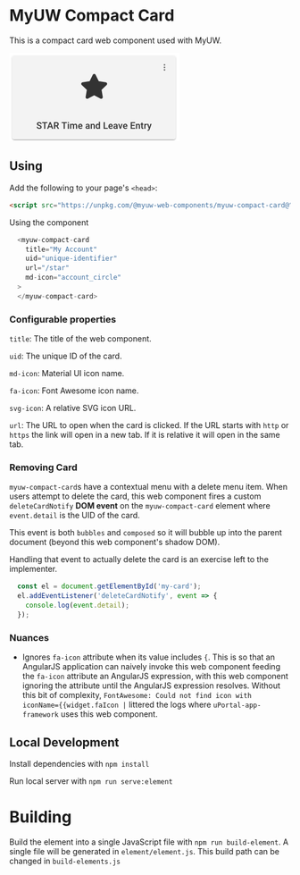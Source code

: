 # MyUW Compact Card

This is a compact card web component used with MyUW.

![Screenshot showing an example of a compact card](compact-card.png "Compact Card")

## Using

Add the following to your page's `<head>`:
```html
<script src="https://unpkg.com/@myuw-web-components/myuw-compact-card@^1"></script>
```

Using the component 
```javascript
  <myuw-compact-card
    title="My Account"
    uid="unique-identifier"
    url="/star"
    md-icon="account_circle"
  >
  </myuw-compact-card>
```

### Configurable properties

`title`: The title of the web component.

`uid`: The unique ID of the card.

`md-icon`: Material UI icon name.

`fa-icon`: Font Awesome icon name.

`svg-icon`: A relative SVG icon URL.

`url`: The URL to open when the card is clicked. If the URL starts with `http` or `https`
the link will open in a new tab. If it is relative it will open in the same tab.

### Removing Card

`myuw-compact-card`s have a contextual menu with a delete menu item. When users
attempt to delete the card, this web component fires a custom `deleteCardNotify`
**DOM event** on the `myuw-compact-card` element where `event.detail` is the UID
of the card.

This event is both `bubbles` and `composed` so it will bubble up into the parent
document (beyond this web component's shadow DOM).

Handling that event to actually delete the card is an exercise left to the
implementer.

```javascript
  const el = document.getElementById('my-card');
  el.addEventListener('deleteCardNotify', event => {
    console.log(event.detail);
  });
```

### Nuances

+ Ignores `fa-icon` attribute when its value includes `{`.
  This is so that an AngularJS application can naively invoke this web component
  feeding the `fa-icon` attribute an AngularJS expression, with this web
  component ignoring the attribute until the AngularJS expression resolves.
  Without this bit of complexity, 
  `FontAwesome: Could not find icon with iconName={{widget.faIcon |`
  littered the logs where `uPortal-app-framework` uses this web component.

## Local Development

Install dependencies with `npm install`

Run local server with `npm run serve:element`

# Building

Build the element into a single JavaScript file with `npm run build-element`. A single file
will be generated in `element/element.js`. This build path can be changed in `build-elements.js`
